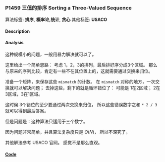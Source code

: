 
### P1459 三值的排序 Sorting a Three-Valued Sequence

算法标签: **排序**, **概率论,统计**, **贪心**
其他标签: **USACO**

#### Description


#### Analysis

这种规模小的问题，一般用暴力解决就可以了。

这里给出一个简单思路： 考虑 1，2，3的排列，最后排好序分成3个区域。 那么与原来的序列比较，肯定有一些不在其位置上的，这就需要通过交换来归位。

准备一个矩阵，来保存这些 `mismatch` 的计数。 在 `mismatch` 对称的地方，一次交换就可以解决问题； 去掉这些，剩下的就是循环错位了： 可能是 1在2区域； 2在3区域，3在1区域。

这时候 3个错位的至少要通过两次交换来归位， 所以这些错误数字之和 `* 2 / 3` 就可以得到最后答案。

但是问题是：这种算法只适用于三个数字。

因为问题非常简单，并且算法复杂度只是 $O(N)$， 所以不深究了。

其他解法参考 USACO 官网。 感觉不是那么直观。


#### [Code](../../cpp/14/p1459.cpp)


